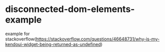 # disconnected-dom-elements-example
example for stackoverflow(https://stackoverflow.com/questions/46648731/why-is-my-kendoui-widget-being-returned-as-undefined)
